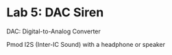 # Lab 5: DAC Siren

DAC: Digital-to-Analog Converter

Pmod I2S (Inter-IC Sound) with a headphone or speaker
